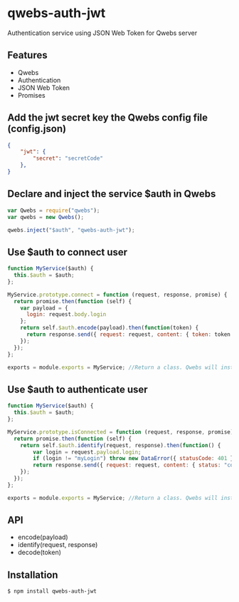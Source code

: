 # qwebs-auth-jwt
Authentication service using JSON Web Token for Qwebs server
  
## Features

  * Qwebs
  * Authentication
  * JSON Web Token
  * Promises
  
## Add the jwt secret key the Qwebs config file (config.json)

```json
{
	"jwt": {
        "secret": "secretCode"
    },
}
```

## Declare and inject the service $auth in Qwebs

```js
var Qwebs = require("qwebs");
var qwebs = new Qwebs();

qwebs.inject("$auth", "qwebs-auth-jwt");
```

## Use $auth to connect user

```js
function MyService($auth) {
  this.$auth = $auth;
};

MyService.prototype.connect = function (request, response, promise) {
  return promise.then(function (self) {
    var payload = { 
      login: request.body.login 
    };
    return self.$auth.encode(payload).then(function(token) {
      return response.send({ request: request, content: { token: token } });
    });
  });
};

exports = module.exports = MyService; //Return a class. Qwebs will instanciate it;
```

## Use $auth to authenticate user

```js
function MyService($auth) {
  this.$auth = $auth;
};

MyService.prototype.isConnected = function (request, response, promise) {
  return promise.then(function (self) { 
    return self.$auth.identify(request, response).then(function() {
        var login = request.payload.login;
        if (login != "myLogin") throw new DataError({ statusCode: 401 });
        return response.send({ request: request, content: { status: "connected" } });
    });
  });
};

exports = module.exports = MyService; //Return a class. Qwebs will instanciate it;
```

## API

  * encode(payload)
  * identify(request, response)
  * decode(token)

## Installation

```bash
$ npm install qwebs-auth-jwt
```